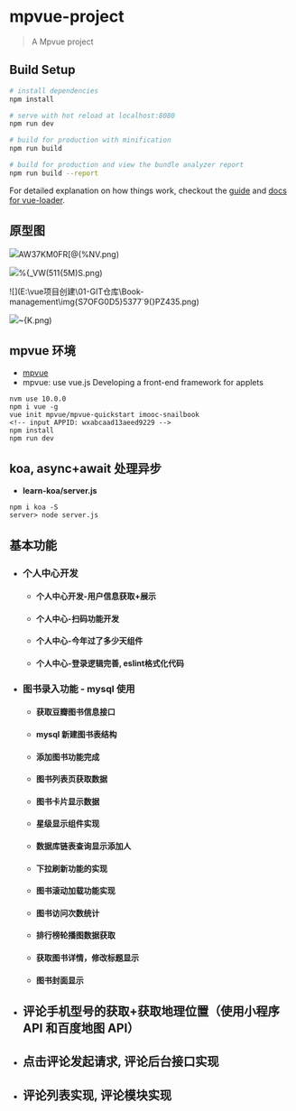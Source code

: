 

# mpvue-project

> A Mpvue project

## Build Setup

``` bash
# install dependencies
npm install

# serve with hot reload at localhost:8080
npm run dev

# build for production with minification
npm run build

# build for production and view the bundle analyzer report
npm run build --report
```

For detailed explanation on how things work, checkout the [guide](http://vuejs-templates.github.io/webpack/) and [docs for vue-loader](http://vuejs.github.io/vue-loader).

## 原型图

![](E:\vue项目创建\01-GIT仓库\Book-management\img\$Q99`K~)AW37KM0FR[@(%NV.png)

![](E:\vue项目创建\01-GIT仓库\Book-management\img\C73UJ]GF)%{_VW(511{5M)S.png)

![](E:\vue项目创建\01-GIT仓库\Book-management\img\{S7OFG0D5}5377`9(}PZ435.png)

![](E:\vue项目创建\01-GIT仓库\Book-management\img\PQICG{``Z0O2LF3LFMH)~{K.png)

## mpvue 环境

- [mpvue](https://github.com/Meituan-Dianping/mpvue)
- mpvue: use vue.js Developing a front-end framework for applets

```
nvm use 10.0.0
npm i vue -g
vue init mpvue/mpvue-quickstart imooc-snailbook
<!-- input APPID: wxabcaad13aeed9229 -->
npm install
npm run dev
```



## koa, async+await 处理异步

- **learn-koa/server.js**

```
npm i koa -S
server> node server.js
```

## 基本功能

- ### 个人中心开发

  - #### 个人中心开发-用户信息获取+展示

  - #### 个人中心-扫码功能开发

  - #### 个人中心-今年过了多少天组件

  - #### 个人中心-登录逻辑完善, eslint格式化代码

- ### 图书录入功能 - mysql 使用

  - #### 获取豆瓣图书信息接口

  - #### mysql 新建图书表结构

  - #### 添加图书功能完成

  - #### 图书列表页获取数据

  - #### 图书卡片显示数据

  - #### 星级显示组件实现

  - #### 数据库链表查询显示添加人

  - #### 下拉刷新功能的实现

  - #### 图书滚动加载功能实现

  - #### 图书访问次数统计

  - #### 排行榜轮播图数据获取

  - #### 获取图书详情，修改标题显示

  - #### 图书封面显示

- ## 评论手机型号的获取+获取地理位置（使用小程序 API 和百度地图 API）

- ## 点击评论发起请求, 评论后台接口实现

- ## 评论列表实现, 评论模块实现